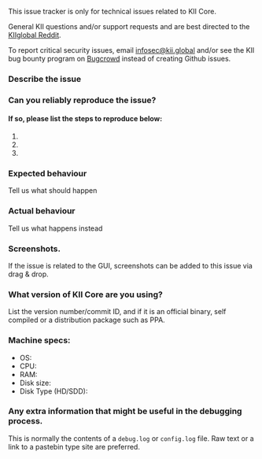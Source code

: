 <!--- Remove sections that do not apply -->

This issue tracker is only for technical issues related to KII Core.

General KII questions and/or support requests and are best directed to the [KIIglobal Reddit](https://www.reddit.com/r/kiiglobal/).

To report critical security issues, email infosec@kii.global and/or see the KII bug bounty program on [Bugcrowd](https://bugcrowd.com/kiidigitalcash) instead of creating Github issues.

### Describe the issue

### Can you reliably reproduce the issue?
#### If so, please list the steps to reproduce below:
1.
2.
3.

### Expected behaviour
Tell us what should happen

### Actual behaviour
Tell us what happens instead

### Screenshots.
If the issue is related to the GUI, screenshots can be added to this issue via drag & drop.

### What version of KII Core are you using?
List the version number/commit ID, and if it is an official binary, self compiled or a distribution package such as PPA.

### Machine specs:
- OS:
- CPU:
- RAM:
- Disk size:
- Disk Type (HD/SDD):

### Any extra information that might be useful in the debugging process.
This is normally the contents of a `debug.log` or `config.log` file. Raw text or a link to a pastebin type site are preferred.
